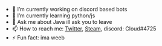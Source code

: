 - 🔭 I’m currently working on discord based bots
- 🌱 I’m currently learning python/js
- 💬 Ask me about Java ill ask you to leave
- 📫 How to reach me: [Twitter](https://twitter.com/wdg_clod), [Steam](https://steamcommunity.com/id/Cloud2137), discord: Cloud#4725
- ⚡ Fun fact: ima weeb
